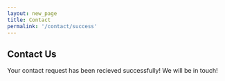 ```yaml
---
layout: new_page
title: Contact
permalink: '/contact/success'
---
```


## Contact Us

Your contact request has been recieved successfully! We will be in touch!
